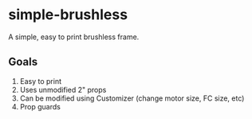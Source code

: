 # simple-brushless
A simple, easy to print brushless frame.

## Goals
1. Easy to print
2. Uses unmodified 2" props
3. Can be modified using Customizer (change motor size, FC size, etc)
4. Prop guards
